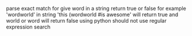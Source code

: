 parse exact match for give word  in a string  return true or false for example
'wordworld' in string 'this (wordworld #is awesome' will return true and world or word will return false
using python should not use regular expression search